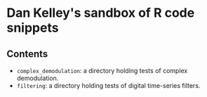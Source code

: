 # Dan Kelley's sandbox of R code snippets

## Contents

* `complex_demodulation`: a directory holding tests of complex demodulation.
* `filtering`: a directory holding tests of digital time-series filters.
